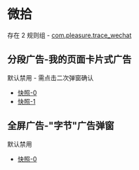 # 微拾

存在 2 规则组 - [com.pleasure.trace_wechat](/src/apps/com.pleasure.trace_wechat.ts)

## 分段广告-我的页面卡片式广告

默认禁用 - 需点击二次弹窗确认

- [快照-0](https://i.gkd.li/i/13479466)
- [快照-1](https://i.gkd.li/i/13479469)

## 全屏广告-"字节"广告弹窗

默认禁用

- [快照-0](https://i.gkd.li/i/13479468)
